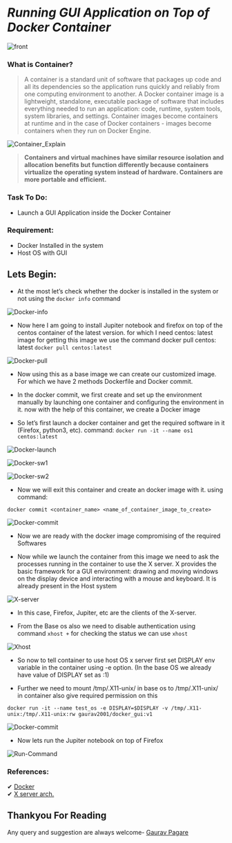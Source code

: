 # *Running GUI Application on Top of Docker Container*
![front](./Screenshot/front.png)
### What is Container?
> A container is a standard unit of software that packages up code and all its dependencies so the application runs quickly and reliably from one computing environment to another. A Docker container image is a lightweight, standalone, executable package of software that includes everything needed to run an application: code, runtime, system tools, system libraries, and settings. Container images become containers at runtime and in the case of Docker containers - images become containers when they run on Docker Engine.

![Container_Explain](./Screenshot/Container_Explain.png)

> **Containers and virtual machines have similar resource isolation and allocation benefits but function differently because containers virtualize the operating system instead of hardware. Containers are more portable and efficient.**

### Task To Do:
* Launch a GUI Application inside the Docker Container

### Requirement:
* Docker Installed in the system
* Host OS with GUI

## Lets Begin:
* At the most let’s check whether the docker is installed in the system or not using the `docker info` command

![Docker-info](./Screenshot/docker-info.png)

* Now here I am going to install Jupiter notebook and firefox on top of the centos container of the latest version. for which I need centos: latest image for getting this image we use the command docker pull centos: latest
`docker pull centos:latest`

![Docker-pull](./Screenshot/docker-pull.png)

* Now using this as a base image we can create our customized image. For which we have 2 methods Dockerfile and Docker commit.

* In the docker commit, we first create and set up the environment manually by launching one container and configuring the environment in it. now with the help of this container, we create a Docker image

* So let’s first launch a docker container and get the required software in it (Firefox, python3, etc).
command:
`docker run -it --name os1 centos:latest`

![Docker-launch](./Screenshot/docker-lauch.png)

![Docker-sw1](./Screenshot/docker-sw.png)

![Docker-sw2](./Screenshot/docker-swcheck.png)

* Now we will exit this container and create an docker image with it. using command:
```
docker commit <container_name> <name_of_container_image_to_create>
```

![Docker-commit](./Screenshot/docker-commit.png)

* Now we are ready with the docker image compromising of the required Softwares

* Now while we launch the container from this image we need to ask the processes running in the container to use the X server. X provides the basic framework for a GUI environment: drawing and moving windows on the display device and interacting with a mouse and keyboard. It is already present in the Host system

![X-server](./Screenshot/X-server-arch.png)

* In this case, Firefox, Jupiter, etc are the clients of the X-server.

* From the Base os also we need to disable authentication using command
`xhost +` for checking the status we can use `xhost`

![Xhost](./Screenshot/xhost.png)

* So now to tell container to use host OS x server first set DISPLAY env variable in the container using -e option. (In the base OS we already have value of DISPLAY set as :1)

* Further we need to mount /tmp/.X11-unix/ in base os to /tmp/.X11-unix/ in container also give required permission on this

```
docker run -it --name test_os -e DISPLAY=$DISPLAY -v /tmp/.X11-unix:/tmp/.X11-unix:rw gaurav2001/docker_gui:v1
```
![Docker-commit](./Screenshot/docker-run.png)

* Now lets run the Jupiter notebook on top of Firefox

![Run-Command](./Video/Run.gif)

### References:
 ✔ [Docker](https://www.docker.com/resources/what-container)</br>
 ✔ [X server arch.](https://en.wikipedia.org/wiki/X_Window_System_protocols_and_architecture)</br>

 ## Thankyou For Reading
 Any query and suggestion are always welcome- [Gaurav Pagare](https://www.linkedin.com/in/gaurav-pagare-8b721a193/)
